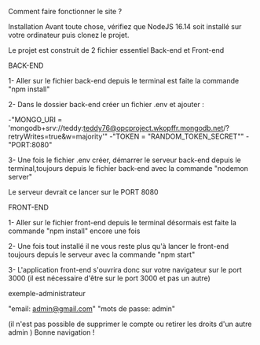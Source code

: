 Comment faire fonctionner le site ?

Installation
Avant toute chose, vérifiez que NodeJS 16.14 soit installé sur votre ordinateur puis clonez le projet.

Le projet est construit de 2 fichier essentiel Back-end et Front-end

BACK-END

1- Aller sur le fichier back-end depuis le terminal est faite la commande "npm install"

2- Dans le dossier back-end créer un fichier .env et ajouter :

-"MONGO_URI = 'mongodb+srv://teddy:teddy76@opcproject.wkopffr.mongodb.net/?retryWrites=true&w=majority'"
-"TOKEN = "RANDOM_TOKEN_SECRET""
-"PORT:8080"

3- Une fois le fichier .env créer, démarrer le serveur back-end depuis le terminal,toujours depuis le fichier back-end avec la commande "nodemon server"

Le serveur devrait ce lancer sur le PORT 8080

FRONT-END

1- Aller sur le fichier front-end depuis le terminal désormais est faite la commande "npm install" encore une fois

2- Une fois tout installé il ne vous reste plus qu'à lancer le front-end toujours depuis le serveur avec la commande "npm start"

3- L'application front-end s'ouvrira donc sur votre navigateur sur le port 3000 (il est nécessaire d'être sur le port 3000 et pas un autre)


exemple-administrateur

"email: admin@gmail.com"
"mots de passe: admin"

(il n'est pas possible de supprimer le compte ou retirer les droits d'un autre admin )
Bonne navigation !
